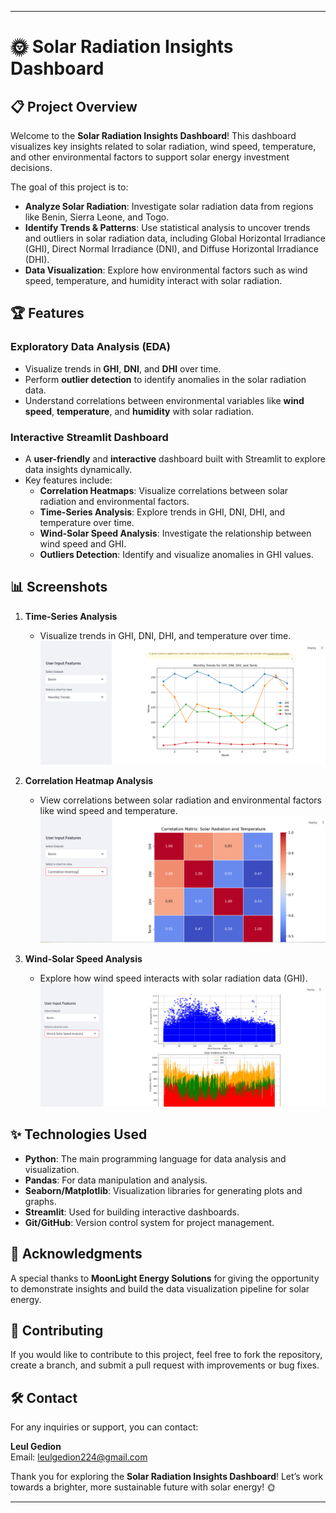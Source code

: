 

---

# 🌞 Solar Radiation Insights Dashboard

## 📋 Project Overview

Welcome to the **Solar Radiation Insights Dashboard**! This dashboard visualizes key insights related to solar radiation, wind speed, temperature, and other environmental factors to support solar energy investment decisions.

The goal of this project is to:
- **Analyze Solar Radiation**: Investigate solar radiation data from regions like Benin, Sierra Leone, and Togo.
- **Identify Trends & Patterns**: Use statistical analysis to uncover trends and outliers in solar radiation data, including Global Horizontal Irradiance (GHI), Direct Normal Irradiance (DNI), and Diffuse Horizontal Irradiance (DHI).
- **Data Visualization**: Explore how environmental factors such as wind speed, temperature, and humidity interact with solar radiation.

## 🏆 Features

### Exploratory Data Analysis (EDA)
- Visualize trends in **GHI**, **DNI**, and **DHI** over time.
- Perform **outlier detection** to identify anomalies in the solar radiation data.
- Understand correlations between environmental variables like **wind speed**, **temperature**, and **humidity** with solar radiation.

### Interactive Streamlit Dashboard
- A **user-friendly** and **interactive** dashboard built with Streamlit to explore data insights dynamically.
- Key features include:
  - **Correlation Heatmaps**: Visualize correlations between solar radiation and environmental factors.
  - **Time-Series Analysis**: Explore trends in GHI, DNI, DHI, and temperature over time.
  - **Wind-Solar Speed Analysis**: Investigate the relationship between wind speed and GHI.
  - **Outliers Detection**: Identify and visualize anomalies in GHI values.

## 📊 Screenshots

1. **Time-Series Analysis**
   - Visualize trends in GHI, DNI, DHI, and temperature over time.
   ![Time-Series Analysis](https://github.com/leulged/10Academy/blob/main/screenshot/monthly%20trend.png)

2. **Correlation Heatmap Analysis**
   - View correlations between solar radiation and environmental factors like wind speed and temperature.
   ![Correlation Heatmap](https://github.com/leulged/10Academy/blob/main/screenshot/correlation%20heatmap.png)

3. **Wind-Solar Speed Analysis**
   - Explore how wind speed interacts with solar radiation data (GHI).
   ![Wind-Solar Speed](https://github.com/leulged/10Academy/blob/main/screenshot/outlier%20detection.png)


## ✨ Technologies Used
- **Python**: The main programming language for data analysis and visualization.
- **Pandas**: For data manipulation and analysis.
- **Seaborn/Matplotlib**: Visualization libraries for generating plots and graphs.
- **Streamlit**: Used for building interactive dashboards.
- **Git/GitHub**: Version control system for project management.

## 💼 Acknowledgments
A special thanks to **MoonLight Energy Solutions** for giving the opportunity to demonstrate insights and build the data visualization pipeline for solar energy.

## 📜 Contributing
If you would like to contribute to this project, feel free to fork the repository, create a branch, and submit a pull request with improvements or bug fixes.

## 🛠️ Contact
For any inquiries or support, you can contact:

**Leul Gedion**  
Email: leulgedion224@gmail.com

Thank you for exploring the **Solar Radiation Insights Dashboard**! Let’s work towards a brighter, more sustainable future with solar energy! 🌞

---
